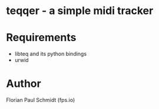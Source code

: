 # teqqer - a simple midi tracker

# Requirements

* libteq and its python bindings
* urwid

# Author

Florian Paul Schmidt (fps.io)


